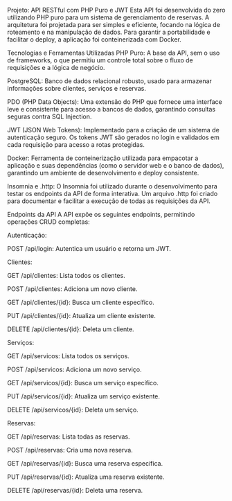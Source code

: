 Projeto: API RESTful com PHP Puro e JWT
Esta API foi desenvolvida do zero utilizando PHP puro para um sistema de gerenciamento de reservas. A arquitetura foi projetada para ser simples e eficiente, focando na lógica de roteamento e na manipulação de dados. Para garantir a portabilidade e facilitar o deploy, a aplicação foi conteinerizada com Docker.

Tecnologias e Ferramentas Utilizadas
PHP Puro: A base da API, sem o uso de frameworks, o que permitiu um controle total sobre o fluxo de requisições e a lógica de negócio.

PostgreSQL: Banco de dados relacional robusto, usado para armazenar informações sobre clientes, serviços e reservas.

PDO (PHP Data Objects): Uma extensão do PHP que fornece uma interface leve e consistente para acesso a bancos de dados, garantindo consultas seguras contra SQL Injection.

JWT (JSON Web Tokens): Implementado para a criação de um sistema de autenticação seguro. Os tokens JWT são gerados no login e validados em cada requisição para acesso a rotas protegidas.

Docker: Ferramenta de conteinerização utilizada para empacotar a aplicação e suas dependências (como o servidor web e o banco de dados), garantindo um ambiente de desenvolvimento e deploy consistente.

Insomnia e .http: O Insomnia foi utilizado durante o desenvolvimento para testar os endpoints da API de forma interativa. Um arquivo .http foi criado para documentar e facilitar a execução de todas as requisições da API.

Endpoints da API
A API expõe os seguintes endpoints, permitindo operações CRUD completas:

Autenticação:

POST /api/login: Autentica um usuário e retorna um JWT.

Clientes:

GET /api/clientes: Lista todos os clientes.

POST /api/clientes: Adiciona um novo cliente.

GET /api/clientes/{id}: Busca um cliente específico.

PUT /api/clientes/{id}: Atualiza um cliente existente.

DELETE /api/clientes/{id}: Deleta um cliente.

Serviços:

GET /api/servicos: Lista todos os serviços.

POST /api/servicos: Adiciona um novo serviço.

GET /api/servicos/{id}: Busca um serviço específico.

PUT /api/servicos/{id}: Atualiza um serviço existente.

DELETE /api/servicos/{id}: Deleta um serviço.

Reservas:

GET /api/reservas: Lista todas as reservas.

POST /api/reservas: Cria uma nova reserva.

GET /api/reservas/{id}: Busca uma reserva específica.

PUT /api/reservas/{id}: Atualiza uma reserva existente.

DELETE /api/reservas/{id}: Deleta uma reserva.


